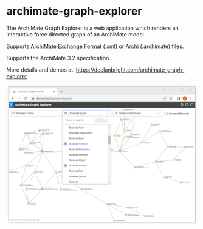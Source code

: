 # archimate-graph-explorer
The ArchiMate Graph Explorer is a web application which renders an interactive force directed graph of an ArchiMate model.

Supports [ArchiMate Exchange Format](https://www.opengroup.org/open-group-archimate-model-exchange-file-format) (.xml) or [Archi](https://www.archimatetool.com/) (.archimate) files.

Supports the ArchiMate 3.2 specification.

More details and demos at: https://declanbright.com/archimate-graph-explorer

![graph explorer](/img/archimate-graph-explorer-2.png)
